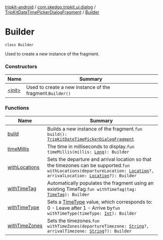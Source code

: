 [tripkit-android](../../../index.md) / [com.skedgo.tripkit.ui.dialog](../../index.md) / [TripKitDateTimePickerDialogFragment](../index.md) / [Builder](./index.md)

# Builder

`class Builder`

Used to create a new instance of the fragment.

### Constructors

| Name | Summary |
|---|---|
| [&lt;init&gt;](-init-.md) | Used to create a new instance of the fragment.`Builder()` |

### Functions

| Name | Summary |
|---|---|
| [build](build.md) | Builds a new instance of the fragment.`fun build(): `[`TripKitDateTimePickerDialogFragment`](../index.md) |
| [timeMillis](time-millis.md) | The time in milliseconds to display.`fun timeMillis(millis: `[`Long`](https://kotlinlang.org/api/latest/jvm/stdlib/kotlin/-long/index.html)`): Builder` |
| [withLocations](with-locations.md) | Sets the departure and arrival location so that the timezones can be supported.`fun withLocations(departureLocation: `[`Location`](../../../com.skedgo.tripkit.common.model/-location/index.md)`?, arrivalLocation: `[`Location`](../../../com.skedgo.tripkit.common.model/-location/index.md)`?): Builder` |
| [withTimeTag](with-time-tag.md) | Automatically populates the fragment using an existing TimeTag.`fun withTimeTag(tag: `[`TimeTag`](../../../com.skedgo.tripkit.common.model/-time-tag/index.md)`): Builder` |
| [withTimeType](with-time-type.md) | Sets a [TimeType](#) value, which corresponds to: 0 - Leave after 1 - Arrive by`fun withTimeType(timeType: `[`Int`](https://kotlinlang.org/api/latest/jvm/stdlib/kotlin/-int/index.html)`): Builder` |
| [withTimeZones](with-time-zones.md) | Sets the timezones.`fun withTimeZones(departureTimezone: `[`String`](https://kotlinlang.org/api/latest/jvm/stdlib/kotlin/-string/index.html)`?, arrivalTimezone: `[`String`](https://kotlinlang.org/api/latest/jvm/stdlib/kotlin/-string/index.html)`?): Builder` |
